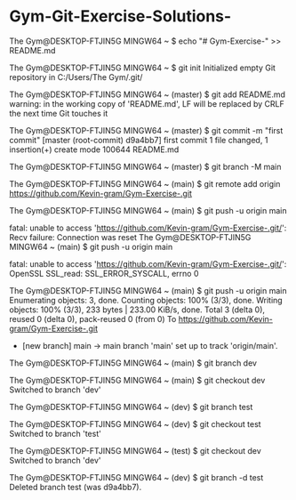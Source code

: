 # Gym-Git-Exercise-Solutions-


The Gym@DESKTOP-FTJIN5G MINGW64 ~
$ echo "# Gym-Exercise-" >> README.md

The Gym@DESKTOP-FTJIN5G MINGW64 ~
$ git init
Initialized empty Git repository in C:/Users/The Gym/.git/

The Gym@DESKTOP-FTJIN5G MINGW64 ~ (master)
$ git add README.md
warning: in the working copy of 'README.md', LF will be replaced by CRLF the next time Git touches it

The Gym@DESKTOP-FTJIN5G MINGW64 ~ (master)
$ git commit -m "first commit"
[master (root-commit) d9a4bb7] first commit
 1 file changed, 1 insertion(+)
 create mode 100644 README.md

The Gym@DESKTOP-FTJIN5G MINGW64 ~ (master)
$ git branch -M main

The Gym@DESKTOP-FTJIN5G MINGW64 ~ (main)
$ git remote add origin https://github.com/Kevin-gram/Gym-Exercise-.git

The Gym@DESKTOP-FTJIN5G MINGW64 ~ (main)
$ git push -u origin main

fatal: unable to access 'https://github.com/Kevin-gram/Gym-Exercise-.git/': Recv failure: Connection was reset
The Gym@DESKTOP-FTJIN5G MINGW64 ~ (main)
$ git push -u origin main

fatal: unable to access 'https://github.com/Kevin-gram/Gym-Exercise-.git/': OpenSSL SSL_read: SSL_ERROR_SYSCALL, errno 0

The Gym@DESKTOP-FTJIN5G MINGW64 ~ (main)
$ git push -u origin main
Enumerating objects: 3, done.
Counting objects: 100% (3/3), done.
Writing objects: 100% (3/3), 233 bytes | 233.00 KiB/s, done.
Total 3 (delta 0), reused 0 (delta 0), pack-reused 0 (from 0)
To https://github.com/Kevin-gram/Gym-Exercise-.git
 * [new branch]      main -> main
branch 'main' set up to track 'origin/main'.

The Gym@DESKTOP-FTJIN5G MINGW64 ~ (main)
$ git branch dev

The Gym@DESKTOP-FTJIN5G MINGW64 ~ (main)
$ git checkout dev
Switched to branch 'dev'

The Gym@DESKTOP-FTJIN5G MINGW64 ~ (dev)
$ git branch test

The Gym@DESKTOP-FTJIN5G MINGW64 ~ (dev)
$ git checkout test
Switched to branch 'test'

The Gym@DESKTOP-FTJIN5G MINGW64 ~ (test)
$ git checkout dev
Switched to branch 'dev'

The Gym@DESKTOP-FTJIN5G MINGW64 ~ (dev)
$ git branch -d test
Deleted branch test (was d9a4bb7).
